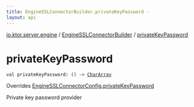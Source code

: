 ```yaml
---
title: EngineSSLConnectorBuilder.privateKeyPassword - 
layout: api
---
```


<div class='api-docs-breadcrumbs'><a href="../index.html">io.ktor.server.engine</a> / <a href="index.html">EngineSSLConnectorBuilder</a> / <a href="./private-key-password.html">privateKeyPassword</a></div>

# privateKeyPassword

<div class="signature"><code><span class="keyword">val </span><span class="identifier">privateKeyPassword</span><span class="symbol">: </span><span class="symbol">(</span><span class="symbol">)</span>&nbsp;<span class="symbol">-&gt;</span>&nbsp;<a href="https://kotlinlang.org/api/latest/jvm/stdlib/kotlin/-char-array/index.html"><span class="identifier">CharArray</span></a></code></div>

Overrides <a href="../-engine-s-s-l-connector-config/private-key-password.html">EngineSSLConnectorConfig.privateKeyPassword</a>

Private key password provider

